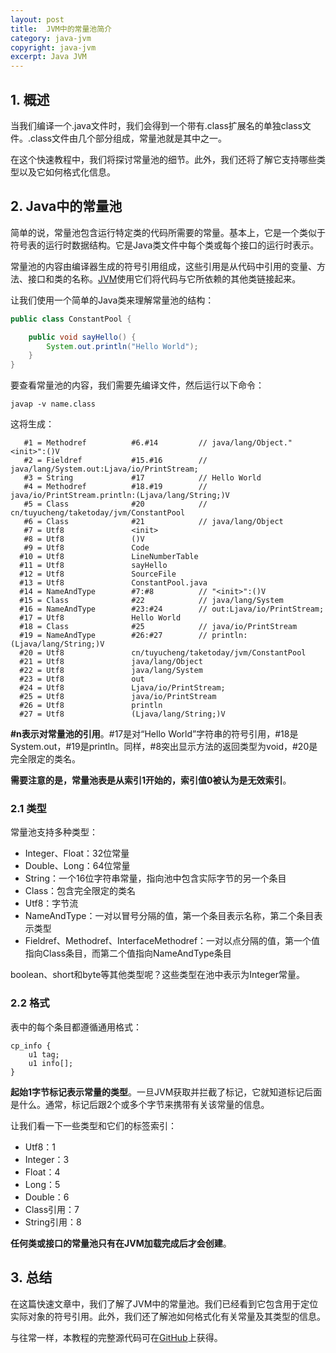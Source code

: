 ```yaml
---
layout: post
title:  JVM中的常量池简介
category: java-jvm
copyright: java-jvm
excerpt: Java JVM
---
```


## 1. 概述

当我们编译一个.java文件时，我们会得到一个带有.class扩展名的单独class文件。.class文件由几个部分组成，常量池就是其中之一。

在这个快速教程中，我们将探讨常量池的细节。此外，我们还将了解它支持哪些类型以及它如何格式化信息。

## 2. Java中的常量池

简单的说，常量池包含运行特定类的代码所需要的常量。基本上，它是一个类似于符号表的运行时数据结构。它是Java类文件中每个类或每个接口的运行时表示。

常量池的内容由编译器生成的符号引用组成，这些引用是从代码中引用的变量、方法、接口和类的名称。[JVM](https://www.baeldung.com/jvm-parameters)使用它们将代码与它所依赖的其他类链接起来。

让我们使用一个简单的Java类来理解常量池的结构：

```java
public class ConstantPool {

    public void sayHello() {
        System.out.println("Hello World");
    }
}
```

要查看常量池的内容，我们需要先编译文件，然后运行以下命令：

```shell
javap -v name.class
```

这将生成：

```text
   #1 = Methodref          #6.#14         // java/lang/Object."<init>":()V
   #2 = Fieldref           #15.#16        // java/lang/System.out:Ljava/io/PrintStream;
   #3 = String             #17            // Hello World
   #4 = Methodref          #18.#19        // java/io/PrintStream.println:(Ljava/lang/String;)V
   #5 = Class              #20            // cn/tuyucheng/taketoday/jvm/ConstantPool
   #6 = Class              #21            // java/lang/Object
   #7 = Utf8               <init>
   #8 = Utf8               ()V
   #9 = Utf8               Code
  #10 = Utf8               LineNumberTable
  #11 = Utf8               sayHello
  #12 = Utf8               SourceFile
  #13 = Utf8               ConstantPool.java
  #14 = NameAndType        #7:#8          // "<init>":()V
  #15 = Class              #22            // java/lang/System
  #16 = NameAndType        #23:#24        // out:Ljava/io/PrintStream;
  #17 = Utf8               Hello World
  #18 = Class              #25            // java/io/PrintStream
  #19 = NameAndType        #26:#27        // println:(Ljava/lang/String;)V
  #20 = Utf8               cn/tuyucheng/taketoday/jvm/ConstantPool
  #21 = Utf8               java/lang/Object
  #22 = Utf8               java/lang/System
  #23 = Utf8               out
  #24 = Utf8               Ljava/io/PrintStream;
  #25 = Utf8               java/io/PrintStream
  #26 = Utf8               println
  #27 = Utf8               (Ljava/lang/String;)V
```

**#n表示对常量池的引用**。#17是对“Hello World”字符串的符号引用，#18是System.out，#19是println。同样，#8突出显示方法的返回类型为void，#20是完全限定的类名。

**需要注意的是，常量池表是从索引1开始的，索引值0被认为是无效索引**。

### 2.1 类型

常量池支持多种类型：

-   Integer、Float：32位常量
-   Double、Long：64位常量
-   String：一个16位字符串常量，指向池中包含实际字节的另一个条目
-   Class：包含完全限定的类名
-   Utf8：字节流
-   NameAndType：一对以冒号分隔的值，第一个条目表示名称，第二个条目表示类型
-   Fieldref、Methodref、InterfaceMethodref：一对以点分隔的值，第一个值指向Class条目，而第二个值指向NameAndType条目

boolean、short和byte等其他类型呢？这些类型在池中表示为Integer常量。

### 2.2 格式

表中的每个条目都遵循通用格式：

```text
cp_info {
    u1 tag;
    u1 info[];
}
```

**起始1字节标记表示常量的类型**。一旦JVM获取并拦截了标记，它就知道标记后面是什么。通常，标记后跟2个或多个字节来携带有关该常量的信息。

让我们看一下一些类型和它们的标签索引：

-  Utf8：1
-  Integer：3
-  Float：4
-  Long：5
-  Double：6
-  Class引用：7
-  String引用：8

**任何类或接口的常量池只有在JVM加载完成后才会创建**。

## 3. 总结

在这篇快速文章中，我们了解了JVM中的常量池。我们已经看到它包含用于定位实际对象的符号引用。此外，我们还了解池如何格式化有关常量及其类型的信息。

与往常一样，本教程的完整源代码可在[GitHub](https://github.com/tuyucheng7/taketoday-tutorial4j/tree/master/java-core-modules/java-jvm-2)上获得。